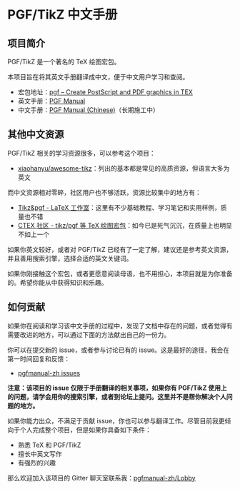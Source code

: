 # PGF/TikZ 中文手册

## 项目简介
PGF/TikZ 是一个著名的 TeX 绘图宏包。

本项目旨在将其英文手册翻译成中文，便于中文用户学习和查阅。

* 宏包地址：[pgf – Create PostScript and PDF graphics in TEX](https://ctan.org/pkg/pgf)
* 英文手册：[PGF Manual](http://mirrors.ctan.org/graphics/pgf/base/doc/pgfmanual.pdf)
* 中文手册：[PGF Manual (Chinese)](https://github.com/Hansimov/pgfmanual-zh/blob/master/pgf-zh/pgfmanual-zh.pdf)（长期施工中）

## 其他中文资源
PGF/TikZ 相关的学习资源很多，可以参考这个项目：
* [xiaohanyu/awesome-tikz](https://github.com/xiaohanyu/awesome-tikz)：列出的基本都是常见的高质资源，但语言大多为英文

而中文资源相对零碎，社区用户也不够活跃，资源比较集中的地方有：
* [Tikz&pgf - LaTeX 工作室](http://www.latexstudio.net/archives/category/tex-graphics/tikz-example)：这里有不少基础教程、学习笔记和实用样例，质量也不错
* [CTEX 社区 - tikz/pgf 等 TeX 绘图宏包](http://bbs.ctex.org/forum.php?mod=forumdisplay&fid=51&filter=typeid&typeid=26)：如今已是死气沉沉，在质量上也明显不如上一个

如果你英文较好，或者对 PGF/TikZ 已经有了一定了解，建议还是参考英文资源，并且善用搜索引擎，选择合适的英文关键词。

如果你刚接触这个宏包，或者更愿意阅读母语，也不用担心，本项目就是为你准备的。希望你能从中获得知识和乐趣。

## 如何贡献
如果你在阅读和学习该中文手册的过程中，发现了文档中存在的问题，或者觉得有需要改进的地方，可以通过下面的方法献出自己的一份力。

你可以在提交新的 issue，或者参与讨论已有的 issue。这是最好的途径，我会在第一时间回复和反馈：
* [pgfmanual-zh issues](https://github.com/Hansimov/pgfmanual-zh/issues)

**注意：该项目的 issue 仅限于手册翻译的相关事项，如果你有 PGF/TikZ 使用上的问题，请学会用你的搜索引擎，或者到论坛上提问。这里并不是帮你解决个人问题的地方。**

如果你能力出众，不满足于贡献 issue，你也可以参与翻译工作。尽管目前我更倾向于个人完成整个项目，但是如果你具备如下条件：
* 熟悉 TeX 和 PGF/TikZ
* 擅长中英文写作
* 有强烈的兴趣

那么欢迎加入该项目的 Gitter 聊天室联系我：[pgfmanual-zh/Lobby](https://gitter.im/pgfmanual-zh/Lobby)
